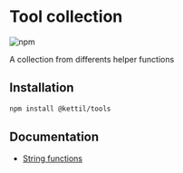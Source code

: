 # Tool collection

![npm](https://img.shields.io/npm/v/@kettil/tools)

A collection from differents helper functions

## Installation

```bash
npm install @kettil/tools
```

## Documentation

- [String functions](./docs/string.md)
